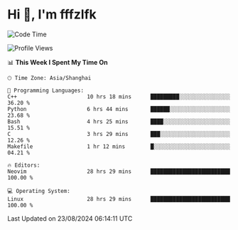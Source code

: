 # Hi 👋, I'm fffzlfk

<!--START_SECTION:waka-->
![Code Time](http://img.shields.io/badge/Code%20Time-935%20hrs%2035%20mins-blue)

![Profile Views](http://img.shields.io/badge/Profile%20Views-0-blue)

📊 **This Week I Spent My Time On** 

```text
🕑︎ Time Zone: Asia/Shanghai

💬 Programming Languages: 
C++                      10 hrs 18 mins      █████████░░░░░░░░░░░░░░░░   36.20 % 
Python                   6 hrs 44 mins       ██████░░░░░░░░░░░░░░░░░░░   23.68 % 
Bash                     4 hrs 25 mins       ████░░░░░░░░░░░░░░░░░░░░░   15.51 % 
C                        3 hrs 29 mins       ███░░░░░░░░░░░░░░░░░░░░░░   12.26 % 
Makefile                 1 hr 12 mins        █░░░░░░░░░░░░░░░░░░░░░░░░   04.21 % 

🔥 Editors: 
Neovim                   28 hrs 29 mins      █████████████████████████   100.00 % 

💻 Operating System: 
Linux                    28 hrs 29 mins      █████████████████████████   100.00 % 
```


 Last Updated on 23/08/2024 06:14:11 UTC
<!--END_SECTION:waka-->

